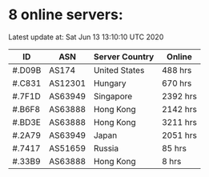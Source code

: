 # 8 online servers:

Latest update at: Sat Jun 13 13:10:10 UTC 2020

| ID | ASN | Server Country | Online |
| -- | --- | -------------- | ------ |
| #.D09B | AS174 | United States | 488 hrs |
| #.C831 | AS12301 | Hungary | 670 hrs |
| #.7F1D | AS63949 | Singapore | 2392 hrs |
| #.B6F8 | AS63888 | Hong Kong | 2142 hrs |
| #.BD3E | AS63888 | Hong Kong | 3211 hrs |
| #.2A79 | AS63949 | Japan | 2051 hrs |
| #.7417 | AS51659 | Russia | 85 hrs |
| #.33B9 | AS63888 | Hong Kong | 8 hrs |

